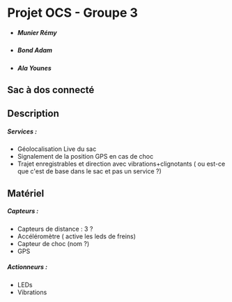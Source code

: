 # Projet OCS - Groupe 3

- ##### *Munier Rémy*
- ##### *Bond Adam*
- ##### *Ala Younes*

## Sac à dos connecté

## Description

##### Services :
  - Géolocalisation Live du sac
  - Signalement de la position GPS en cas de choc
  - Trajet enregistrables et direction avec vibrations+clignotants ( ou est-ce que c'est de base dans le sac et pas un service ?)

## Matériel

##### Capteurs :
- Capteurs de distance : 3 ?
- Accéléromètre ( active les leds de freins)
- Capteur de choc (nom ?)
- GPS

##### Actionneurs :
- LEDs
- Vibrations
